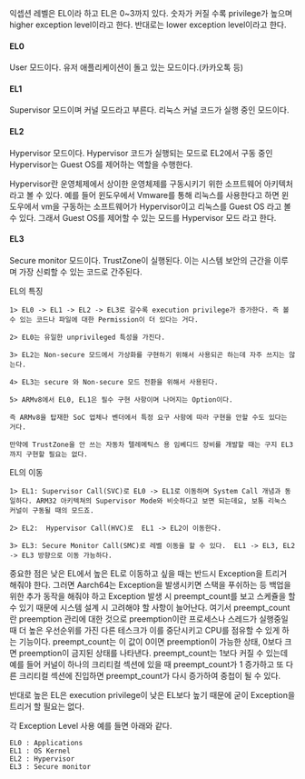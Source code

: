 익셉션 레벨은 EL이라 하고 EL은 0~3까지 있다.
숫자가 커질 수록 privilege가 높으며 higher exception level이라고 한다. 반대로는 lower exception level이라고 한다.
#### EL0
User 모드이다.
유저 애플리케이션이 돌고 있는 모드이다.(카카오톡 등)

#### EL1
Supervisor 모드이며 커널 모드라고 부른다.
리눅스 커널 코드가 실행 중인 모드이다.

#### EL2
Hypervisor 모드이다.
Hypervisor 코드가 실행되는 모드로 EL2에서 구동 중인 Hypervisor는 Guest OS를 제어하는 역할을 수행한다.

Hypervisor란 운영체제에서 상이한 운영체제를 구동시키기 위한 소프트웨어 아키텍처라고 볼 수 있다.
예를 들어 윈도우에서 Vmware를 통해 리눅스를 사용한다고 하면 윈도우에서 vm을 구동하는 소프트웨어가 Hypervisor이고 리눅스를 Guest OS 라고 볼 수 있다.
그래서 Guest OS를 제어할 수 있는 모드를 Hypervisor 모드 라고 한다.

#### EL3
Secure monitor 모드이다.
TrustZone이 실행된다. 
이는 시스템 보안의 근간을 이루며 가장 신뢰할 수 있는 코드로 간주된다.


EL의 특징
```
1> EL0 -> EL1 -> EL2 -> EL3로 갈수록 execution privilege가 증가한다. 즉 볼 수 있는 코드나 파일에 대한 Permission이 더 있다는 거다. 

2> EL0는 유일한 unprivileged 특성을 가진다.

3> EL2는 Non-secure 모드에서 가상화를 구현하기 위해서 사용되곤 하는데 자주 쓰지는 않는다.

4> EL3는 secure 와 Non-secure 모드 전환을 위해서 사용된다.

5> ARMv8에서 EL0, EL1은 필수 구현 사항이며 나머지는 Option이다.

즉 ARMv8을 탑재한 SoC 업체나 벤더에서 특정 요구 사항에 따라 구현을 안할 수도 있다는 거다.

만약에 TrustZone을 안 쓰는 자동차 텔레메틱스 용 임베디드 장비를 개발할 때는 구지 EL3까지 구현할 필요는 없다.
```

EL의 이동

```
1> EL1: Supervisor Call(SVC)로 EL0 -> EL1로 이동하며 System Call 개념과 동일하다. ARM32 아키텍쳐의 Supervisor Mode와 비슷하다고 보면 되는데요, 보통 리눅스 커널이 구동될 때의 모드죠.   

2> EL2:  Hypervisor Call(HVC)로  EL1 -> EL2이 이동한다.

3> EL3: Secure Monitor Call(SMC)로 레벨 이동을 할 수 있다.  EL1 -> EL3, EL2 -> EL3 방향으로 이동 가능하다.
```

중요한 점은 낮은 EL에서 높은 EL로 이동하고 싶을 때는 반드시 Exception을 트리거 해줘야 한다.
그러면 Aarch64는 Exception을 발생시키면 스택을 푸쉬하는 등 백업을 위한 추가 동작을 해줘야 하고 Exception 발생 시 preempt_count를 보고 스케쥴을 할 수 있기 때문에 시스템 설계 시 고려해야 할 사항이 늘어난다.
여기서 preempt_count 란 preemption 관리에 대한 것으로 preemption이란 프로세스나 스레드가 실행중일 때 더 높은 우선순위를 가진 다른 테스크가 이를 중단시키고 CPU를 점유할 수 있게 하는 기능이다. preempt_count는 이 값이 0이면 preemption이 가능한 상태, 0보다 크면 preemption이 금지된 상태를 나타낸다.
preempt_count는 1보다 커질 수 있는데 예를 들어 커널이 하나의 크리티컬 섹션에 있을 때 preempt_count가 1 증가하고 또 다른 크리티컬 섹션에 진입하면 preempt_count가 다시 증가하여 중첩이 될 수 있다.

반대로 높은 EL은 execution privilege이 낮은 EL보다 높기 때문에 굳이 Exception을 트리거 할 필요는 없다.

각 Exception Level 사용 예를 들면 아래와 같다.
```
EL0 : Applications
EL1 : OS Kernel
EL2 : Hypervisor
EL3 : Secure monitor
```


